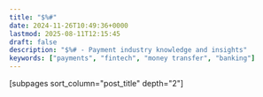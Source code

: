 ```yaml
---
title: "$%#"
date: 2024-11-26T10:49:36+0000
lastmod: 2025-08-11T12:15:45
draft: false
description: "$%# - Payment industry knowledge and insights"
keywords: ["payments", "fintech", "money transfer", "banking"]
---
```


[subpages sort_column="post_title" depth="2"]